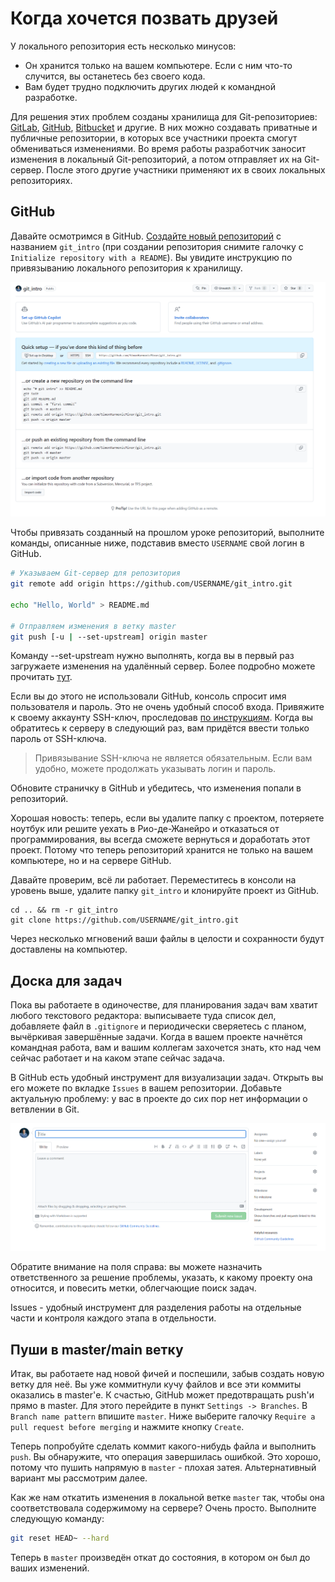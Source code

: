 # Когда хочется позвать друзей

У локального репозитория есть несколько минусов:

- Он хранится только на вашем компьютере. Если с ним что-то случится, вы останетесь без своего кода.
- Вам будет трудно подключить других людей к командной разработке.

Для решения этих проблем созданы хранилища для Git-репозиториев: 
[GitLab](https://gitlab.com/explore), [GitHub](https://github.com/), [Bitbucket](https://bitbucket.org/) 
и другие. В них можно создавать приватные и публичные репозитории, 
в которых все участники проекта смогут обмениваться изменениями. Во время работы
разработчик заносит изменения в локальный Git-репозиторий, а потом отправляет их на Git-сервер.
После этого другие участники применяют их в своих локальных репозиториях.

## GitHub

Давайте осмотримся в GitHub. 
[Создайте новый репозиторий](https://github.com/new) с названием `git_intro` 
(при создании репозитория снимите галочку с `Initialize repository with a README`).
Вы увидите инструкцию по привязыванию локального репозитория к хранилищу.

![github repo created example](images/github-repo-created-example.png)

Чтобы привязать созданный на прошлом уроке репозиторий, выполните команды, описанные ниже, подставив
вместо `USERNAME` свой логин в GitHub.

```bash
# Указываем Git-сервер для репозитория 
git remote add origin https://github.com/USERNAME/git_intro.git

echo "Hello, World" > README.md

# Отправляем изменения в ветку master
git push [-u | --set-upstream] origin master
```

Команду --set-upstream нужно выполнять, когда вы в первый раз загружаете изменения на удалённый
сервер. Более подробно можете
прочитать [тут](https://stackoverflow.com/questions/6089294/why-do-i-need-to-do-set-upstream-all-the-time).

Если вы до этого не использовали GitHub, консоль спросит имя пользователя и пароль. Это не очень
удобный способ входа. Привяжите к своему аккаунту SSH-ключ,
проследовав [по инструкциям](https://github.com/settings/keys). Когда вы обратитесь к
серверу в следующий раз, вам придётся ввести только пароль от SSH-ключа.

> Привязывание SSH-ключа не является обязательным. Если вам удобно, можете продолжать указывать логин и пароль.

Обновите страничку в GitHub и убедитесь, что изменения попали в репозиторий.

Хорошая новость: теперь, если вы удалите папку с проектом, потеряете ноутбук или решите уехать в
Рио-де-Жанейро и отказаться от программирования, вы всегда сможете вернуться и доработать этот
проект. Потому что теперь репозиторий хранится не только на вашем компьютере, но и на сервере GitHub.

Давайте проверим, всё ли работает. Переместитесь в консоли на уровень выше, удалите
папку `git_intro` и клонируйте проект из GitHub.

```shell
cd .. && rm -r git_intro
git clone https://github.com/USERNAME/git_intro.git
```

Через несколько мгновений ваши файлы в целости и сохранности будут доставлены на компьютер.

## Доска для задач

Пока вы работаете в одиночестве, для планирования задач вам хватит любого текстового редактора:
выписываете туда список дел, добавляете файл в `.gitignore` и периодически сверяетесь с планом,
вычёркивая завершённые задачи. Когда в вашем проекте начнётся командная работа, вам и вашим коллегам
захочется знать, кто над чем сейчас работает и на каком этапе сейчас задача.

В GitHub есть удобный инструмент для визуализации задач.
Открыть вы его можете по вкладке `Issues` в вашем репозитории. Добавьте актуальную проблему: у вас в проекте до сих пор нет
информации о ветвлении в Git.

![image](images/issues.png)

Обратите внимание на поля справа: вы можете назначить ответственного за решение проблемы, указать, к
какому проекту она относится, и повесить метки, облегчающие поиск задач.

Issues - удобный инструмент для разделения работы на отдельные части и контроля каждого этапа в отдельности.

## Пуши в master/main ветку

Итак, вы работаете над новой фичей и поспешили, забыв создать новую ветку для неё. Вы уже коммитнули
кучу файлов и все эти коммиты оказались в master'е. К счастью,
GitHub может предотвращать push'и прямо в master.
Для этого перейдите в пункт `Settings -> Branches`.
В `Branch name pattern` впишите `master`.
Ниже выберите галочку `Require a pull request before merging` и нажмите кнопку `Create`.

Теперь попробуйте сделать коммит какого-нибудь файла и выполнить `push`.
Вы обнаружите, что операция завершилась ошибкой. Это хорошо, потому что пушить напрямую в `master` - плохая затея.
Альтернативный вариант мы рассмотрим далее.

Как же нам откатить изменения в локальной ветке `master` так, чтобы она соответствовала содержимому на сервере?
Очень просто. Выполните следующую команду:

```bash
git reset HEAD~ --hard
```

Теперь в `master` произведён откат до состояния, в котором он был до ваших
изменений.